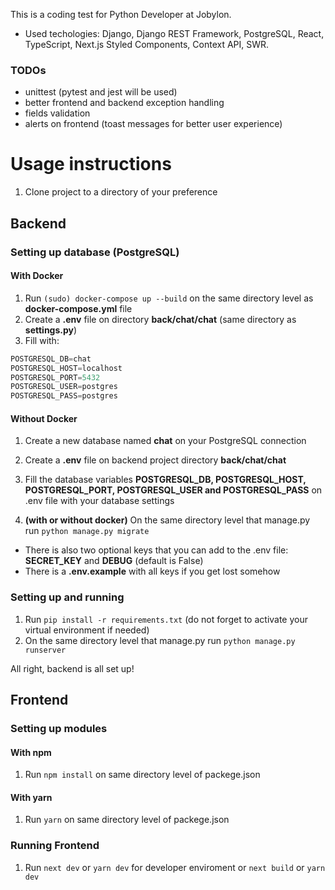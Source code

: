 This is a coding test for Python Developer at Jobylon.

* Used techologies: Django, Django REST Framework, PostgreSQL, React, TypeScript, Next.js Styled Components, Context API, SWR.

### TODOs
* unittest (pytest and jest will be used)
* better frontend and backend exception handling
* fields validation
* alerts on frontend (toast messages for better user experience)

# Usage instructions
1. Clone project to a directory of your preference

## Backend

### Setting up database (PostgreSQL)
#### With Docker
1. Run `(sudo) docker-compose up --build` on the same directory level as **docker-compose.yml** file
2. Create a **.env** file on directory **back/chat/chat** (same directory as **settings.py**)
3. Fill with:
```sql
POSTGRESQL_DB=chat
POSTGRESQL_HOST=localhost
POSTGRESQL_PORT=5432
POSTGRESQL_USER=postgres
POSTGRESQL_PASS=postgres
```
#### Without Docker
1. Create a new database named **chat** on your PostgreSQL connection
2. Create a **.env** file on backend project directory **back/chat/chat**
3. Fill the database variables **POSTGRESQL_DB, POSTGRESQL_HOST, POSTGRESQL_PORT, POSTGRESQL_USER and POSTGRESQL_PASS** on .env file with your database settings

4. **(with or without docker)** On the same directory level that manage.py run `python manage.py migrate`

* There is also two optional keys that you can add to the .env file: **SECRET_KEY** and **DEBUG** (default is False)
* There is a **.env.example** with all keys if you get lost somehow

### Setting up and running
1. Run `pip install -r requirements.txt` (do not forget to activate your virtual environment if needed)
2. On the same directory level that manage.py run `python manage.py runserver`

All right, backend is all set up!

## Frontend
### Setting up modules
#### With npm
1. Run `npm install` on same directory level of packege.json

#### With yarn
1. Run `yarn` on same directory level of packege.json

### Running Frontend
1. Run `next dev` or `yarn dev` for developer enviroment or `next build` or `yarn dev`
